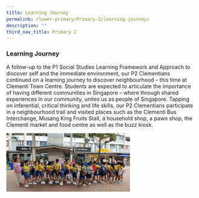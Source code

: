 ```yaml
---
title: Learning Journey
permalink: /lower-primary/Primary-2/learning-journey/
description: ""
third_nav_title: Primary 2
---
```

### Learning Journey
A follow-up to the P1 Social Studies Learning Framework and Approach to discover self and the immediate environment, our P2 Clementians continued on a learning journey to discover neighbourhood – this time at Clementi Town Centre. Students are expected to articulate the importance of having different communities in Singapore – where through shared experiences in our community, unites us as people of Singapore. Tapping on inferential, critical thinking and life skills, our P2 Clementians participate in a neighbourhood trail and visited places such as the Clementi Bus Interchange, Musang King Fruits Stall, a household shop, a pawn shop, the Clementi market and food centre as well as the buzz kiosk.


<img src="/images/Learning%20Journey.gif" 
     style="width:65%">